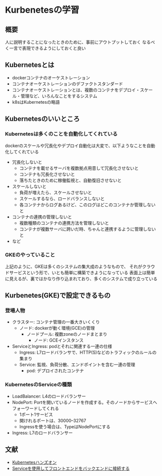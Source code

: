 # Kurbenetesの学習
## 概要
人に説明することになったときのために、事前にアウトプットしておく
なるべく一言で表現できるようにしておくと良い

## Kubernetesとは
- dockerコンテナのオーケストレーション
- コンテナオーケストレーションのデファクトスタンダード
- コンテナオーケストレーションとは、複数のコンテナをデプロイ・スケール・管理など、いろんなことをするシステム
- k8sはKubernetesの略語

## Kubernetesのいいところ
### Kubernetesは多くのことを自動化してくれている
dockerのスケールや冗長化やデプロイ自動化は大変で、以下ようなことを自動化してくれている

- 冗長化しないと
    - コンテナを載せるサーバを複数拠点用意して冗長化させないと
    - コンテナも冗長化させないと
    - 落ちたときのために稼働監視と、自動復旧させないと
- スケールしないと
    - 負荷が増えたら、スケールさせないと
    - スケールするなら、ロードバランスしないと
    - 各コンテナからログあるけど、このログはどこのコンテナか管理しないと
- コンテナの連携の管理しないと
    - 複数種類のコンテナの連携方法を管理しないと
    - コンテナが複数サーバに跨いだ時、ちゃんと連携するように管理しないと
- など

### GKEのやっていること
上記のように、GKEは多くのシステムの集大成のようなもので、
それがクラウドサービスという形で、いとも簡単に構築できようになっている
表面上は簡単に見えるが、裏ではかなり作り込まれており、多くのシステムで成り立っている


## Kurbenetes(GKE)で設定できるもの
### 登場人物
- クラスター: コンテナ管理の一番大きいくくり
    - ノード: dockerが動く環境(GCE)の管理
        - ノードプール: 複数zoneのノードまとまり
            - ノード: GCEインスタンス
- ServiceとIngress: podとそれに関連する一連の仕様
    - Ingress: L7ロードバランサで、HTTP(S)などのトラフィックのルールの集まり
    - Service: 監視、負荷分散、エンドポイントを含む一連の管理
        - pod: デプロイされたコンテナ

### KubernetesのServiceの種類
- LoadBalancer: L4のロードバランサー
- NodePort: Portを開いているノードを作成する。そのノードからサービスへフォーワードしてくれる
    - 1ポート1サービス
    - 開けれるポートは、30000–32767
    - Ingressを使う場合は、TypeはNodePortにする
- Ingress: L7のロードバランサー


## 文献
- [Kubernetesハンズオン](https://qiita.com/Kta-M/items/ce475c0063d3d3f36d5d)
- [Serviceを使用してフロントエンドをバックエンドに接続する
](https://kubernetes.io/ja/docs/tasks/access-application-cluster/connecting-frontend-backend/)
